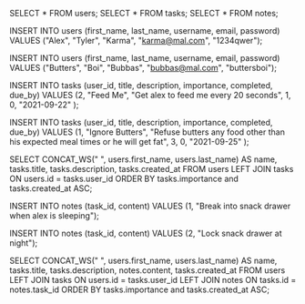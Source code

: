 SELECT * FROM users;
SELECT * FROM tasks;
SELECT * FROM notes;

INSERT INTO users (first_name, last_name, username, email, password)
VALUES ("Alex", "Tyler", "Karma", "karma@mal.com", "1234qwer");

INSERT INTO users (first_name, last_name, username, email, password)
VALUES ("Butters", "Boi", "Bubbas", "bubbas@mal.com", "buttersboi");

INSERT INTO tasks (user_id, title, description, importance, completed, due_by)
VALUES (2, "Feed Me", "Get alex to feed me every 20 seconds", 1, 0, "2021-09-22" );

INSERT INTO tasks (user_id, title, description, importance, completed, due_by)
VALUES (1, "Ignore Butters", "Refuse butters any food other than his expected meal times or he will get fat", 3, 0, "2021-09-25" );

SELECT CONCAT_WS(" ", users.first_name, users.last_name) AS name, tasks.title, tasks.description, tasks.created_at FROM users
LEFT JOIN tasks 
ON users.id = tasks.user_id
ORDER BY tasks.importance and tasks.created_at ASC;

INSERT INTO notes (task_id, content)
VALUES (1, "Break into snack drawer when alex is sleeping");

INSERT INTO notes (task_id, content)
VALUES (2, "Lock snack drawer at night");

SELECT CONCAT_WS(" ", users.first_name, users.last_name) AS name, tasks.title, tasks.description, notes.content, tasks.created_at FROM users
LEFT JOIN tasks 
ON users.id = tasks.user_id
LEFT JOIN notes
ON tasks.id = notes.task_id
ORDER BY tasks.importance and tasks.created_at ASC;